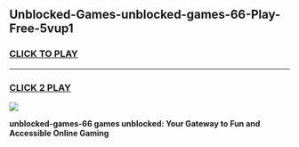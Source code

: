 
## Unblocked-Games-unblocked-games-66-Play-Free-5vup1
<h3>
<a href="https://premium76.site?title=unblocked-games-66&ref=10A">CLICK TO PLAY</a></h3>
<hr>

<h3>
<a href="https://premium76.site?title=unblocked-games-66&ref=10A">CLICK 2 PLAY</a>
  
</h3>

<a href="https://premium76.site?title=unblocked-games-66&ref=10A"><img src="https://clearcache.store/games.png"></a>


**unblocked-games-66 games unblocked: Your Gateway to Fun and Accessible Online Gaming**
